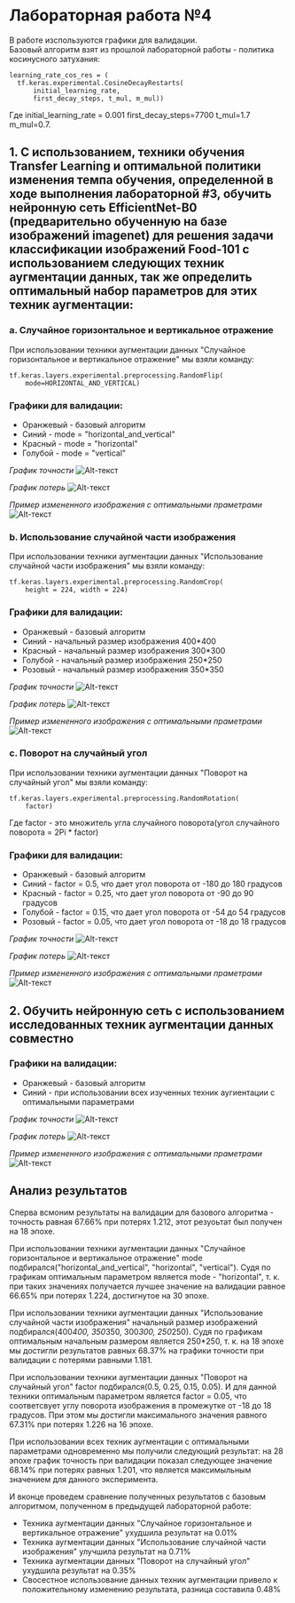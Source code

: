 # Лабораторная работа №4

В работе изспользуются графики для валидации.  
Базовый алгоритм взят из прошлой лабораторной работы - политика косинусного затухания:
```
learning_rate_cos_res = (
  tf.keras.experimental.CosineDecayRestarts(
      initial_learning_rate,
      first_decay_steps, t_mul, m_mul))
```
Где initial_learning_rate = 0.001 first_decay_steps=7700 t_mul=1.7 m_mul=0.7.


## 1. С использованием, техники обучения Transfer Learning и оптимальной политики изменения темпа обучения, определенной в ходе выполнения лабораторной #3, обучить нейронную сеть EfficientNet-B0 (предварительно обученную на базе изображений imagenet) для решения задачи классификации изображений Food-101 с использованием следующих техник аугментации данных, так же определить оптимальный набор параметров для этих техник аугментации:  

### a. Случайное горизонтальное и вертикальное отражение 

При использовании техники аугментации данных "Случайное горизонтальное и вертикальное отражение" мы взяли команду:  
```
tf.keras.layers.experimental.preprocessing.RandomFlip(
    mode=HORIZONTAL_AND_VERTICAL)
```

### Графики для валидации:
- Оранжевый - базовый алгоритм
- Синий - mode = "horizontal_and_vertical" 
- Красный - mode = "horizontal"
- Голубой - mode = "vertical"

*График точности*
![Alt-текст](https://github.com/the-GriS/CNN-food-101/blob/lab_4/diagrams/lab_4/categorical_accuracy_rand_flip.svg)

*График потерь*
![Alt-текст](https://github.com/the-GriS/CNN-food-101/blob/lab_4/diagrams/lab_4/loss_rand_flip.svg)

*Пример измененного изображения с оптимальными праметрами*  
![Alt-текст](https://github.com/the-GriS/CNN-food-101/blob/lab_4/diagrams/lab_4/img_horizont.jpg)

### b. Использование случайной части изображения 

При использовании техники аугментации данных "Использование случайной части изображения" мы взяли команду:  
```
tf.keras.layers.experimental.preprocessing.RandomCrop(
    height = 224, width = 224)
```

### Графики для валидации:
- Оранжевый - базовый алгоритм
- Синий - начальный размер изображения 400*400 
- Красный - начальный размер изображения 300*300 
- Голубой - начальный размер изображения 250*250 
- Розовый - начальный размер изображения 350*350 

*График точности*
![Alt-текст](https://github.com/the-GriS/CNN-food-101/blob/lab_4/diagrams/lab_4/categorical_accuracy_rand_crop.svg)

*График потерь*
![Alt-текст](https://github.com/the-GriS/CNN-food-101/blob/lab_4/diagrams/lab_4/loss_rand_crop.svg)

*Пример измененного изображения с оптимальными праметрами*  
![Alt-текст](https://github.com/the-GriS/CNN-food-101/blob/lab_4/diagrams/lab_4/img_crop.jpg)

### c. Поворот на случайный угол

При использовании техники аугментации данных "Поворот на случайный угол" мы взяли команду:  
```
tf.keras.layers.experimental.preprocessing.RandomRotation(
    factor)
```  
Где factor - это множитель угла случайного поворота(угол случайного поворота = 2Pi * factor) 

### Графики для валидации:
- Оранжевый - базовый алгоритм
- Синий - factor = 0.5, что дает угол поворота от -180 до 180 градусов
- Красный - factor = 0.25, что дает угол поворота от -90 до 90 градусов
- Голубой - factor = 0.15, что дает угол поворота от -54 до 54 градусов
- Розовый - factor = 0.05, что дает угол поворота от -18 до 18 градусов

*График точности*
![Alt-текст](https://github.com/the-GriS/CNN-food-101/blob/lab_4/diagrams/lab_4/categorical_accuracy_rand_rot.svg)

*График потерь*
![Alt-текст](https://github.com/the-GriS/CNN-food-101/blob/lab_4/diagrams/lab_4/loss_rand_rot.svg)

*Пример измененного изображения с оптимальными праметрами*  
![Alt-текст](https://github.com/the-GriS/CNN-food-101/blob/lab_4/diagrams/lab_4/img.jpg)

## 2. Обучить нейронную сеть с использованием исследованных техник аугментации данных совместно

### Графики на валидации:
- Оранжевый - базовый алгоритм
- Синий - при использовании всех изученных техник аугиентации с оптимальными параметрами

*График точности*
![Alt-текст](https://github.com/the-GriS/CNN-food-101/blob/lab_4/diagrams/lab_4/categorical_accuracy_full.svg)

*График потерь*
![Alt-текст](https://github.com/the-GriS/CNN-food-101/blob/lab_4/diagrams/lab_4/loss_full.svg)

*Пример измененного изображения с оптимальными праметрами*  
![Alt-текст](https://github.com/the-GriS/CNN-food-101/blob/lab_4/diagrams/lab_4/img_full.jpg)

## Анализ результатов
Сперва всмоним результаты на валидации для базового алгоритма - точность равная 67.66% при потерях 1.212, этот резуоьтат был получен на 18 эпохе.  

При использовании техники аугментации данных "Случайное горизонтальное и вертикальное отражение" mode подбирался("horizontal_and_vertical", "horizontal", "vertical"). Судя по графикам оптимальным параметром является mode - "horizontal", т. к. при таких значениях получается лучшее значение на валидации равное 66.65% при потерях 1.224, достигнутое на 30 эпохе.  

При использовании техники аугментации данных "Использование случайной части изображения" начальный размер изображений подбирался(400*400, 350*350, 300*300, 250*250). Судя по графикам оптимальным начальным размером является 250*250, т. к. на 18 эпохе мы достигли результатов равных 68.37% на графики точности при валидации с потерями равными 1.181. 

При использовании техники аугментации данных "Поворот на случайный угол" factor подбирался(0.5, 0.25, 0.15, 0.05). И для данной техники оптимальным параметром является factor = 0.05, что соответсвует углу поворота изображения в промежутке от -18 до 18 градусов. При этом мы достигли максимального значения равного 67.31% при потерях 1.226 на 16 эпохе.   

При использовании всех техник аугментации с оптимальными параметрами одновременно мы получили следующий результат: на 28 эпохе график точность при валидации показал следующее значение 68.14% при потерях равных 1.201, что является максимыльным значением для данного эксперимента.  

И вконце проведем сравнение полученных результатов с базовым алгоритмом, полученном в предыдущей лабораторной работе:
- Техника аугментации данных "Случайное горизонтальное и вертикальное отражение" ухудшила результат на 0.01%
- Техника аугментации данных "Использование случайной части изображения" улучшила результат на 0.71%
- Техника аугментации данных "Поворот на случайный угол" ухудшила результат на 0.35%
- Свосестное использование данных техник аугментации привело к положительному изменению результата, разница составила 0.48%
